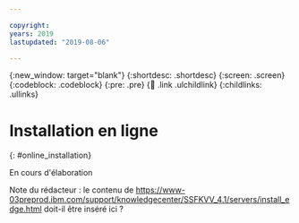 ```yaml
---

copyright:
years: 2019
lastupdated: "2019-08-06"

---
```


{:new_window: target="blank"}
{:shortdesc: .shortdesc}
{:screen: .screen}
{:codeblock: .codeblock}
{:pre: .pre}
{:child: .link .ulchildlink}
{:childlinks: .ullinks}

# Installation en ligne
{: #online_installation}

En cours d'élaboration

Note du rédacteur : le contenu de https://www-03preprod.ibm.com/support/knowledgecenter/SSFKVV_4.1/servers/install_edge.html doit-il être inséré ici ?
